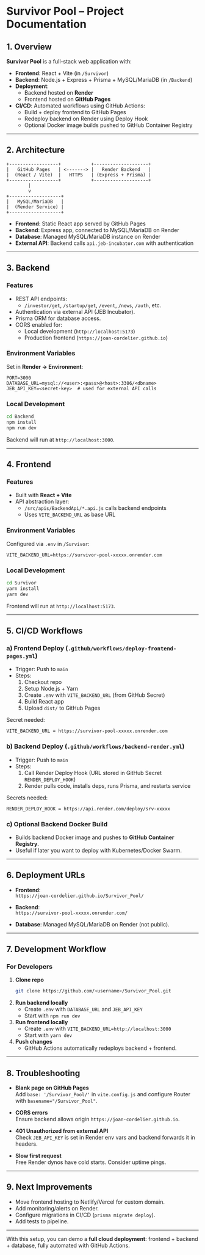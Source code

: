 # Survivor Pool – Project Documentation

## 1. Overview
**Survivor Pool** is a full-stack web application with:
- **Frontend**: React + Vite (in `/Survivor`)  
- **Backend**: Node.js + Express + Prisma + MySQL/MariaDB (in `/Backend`)  
- **Deployment**:  
  - Backend hosted on **Render**  
  - Frontend hosted on **GitHub Pages**  
- **CI/CD**: Automated workflows using GitHub Actions:
  - Build + deploy frontend to GitHub Pages  
  - Redeploy backend on Render using Deploy Hook  
  - Optional Docker image builds pushed to GitHub Container Registry  

---

## 2. Architecture

```
+------------------+           +--------------------+
|   GitHub Pages   | <-------> |   Render Backend   |
|  (React / Vite)  |   HTTPS   | (Express + Prisma) |
+------------------+           +--------------------+
        |
        v
+-------------------+
|   MySQL/MariaDB   |
|  (Render Service) |
+-------------------+
```

- **Frontend**: Static React app served by GitHub Pages  
- **Backend**: Express app, connected to MySQL/MariaDB on Render  
- **Database**: Managed MySQL/MariaDB instance on Render  
- **External API**: Backend calls `api.jeb-incubator.com` with authentication  

---

## 3. Backend

### Features
- REST API endpoints:  
  - `/investor/get`, `/startup/get`, `/event`, `/news`, `/auth`, etc.  
- Authentication via external API (JEB Incubator).  
- Prisma ORM for database access.  
- CORS enabled for:
  - Local development (`http://localhost:5173`)  
  - Production frontend (`https://joan-cordelier.github.io`)  

### Environment Variables
Set in **Render → Environment**:
```env
PORT=3000
DATABASE_URL=mysql://<user>:<pass>@<host>:3306/<dbname>
JEB_API_KEY=<secret-key>  # used for external API calls
```

### Local Development
```bash
cd Backend
npm install
npm run dev
```
Backend will run at `http://localhost:3000`.

---

## 4. Frontend

### Features
- Built with **React + Vite**
- API abstraction layer:  
  - `/src/apis/BackendApi/*.api.js` calls backend endpoints  
  - Uses `VITE_BACKEND_URL` as base URL

### Environment Variables
Configured via `.env` in `/Survivor`:
```env
VITE_BACKEND_URL=https://survivor-pool-xxxxx.onrender.com
```

### Local Development
```bash
cd Survivor
yarn install
yarn dev
```
Frontend will run at `http://localhost:5173`.

---

## 5. CI/CD Workflows

### a) Frontend Deploy (`.github/workflows/deploy-frontend-pages.yml`)
- Trigger: Push to `main`
- Steps:
  1. Checkout repo
  2. Setup Node.js + Yarn
  3. Create `.env` with `VITE_BACKEND_URL` (from GitHub Secret)
  4. Build React app
  5. Upload `dist/` to GitHub Pages

Secret needed:
```
VITE_BACKEND_URL = https://survivor-pool-xxxxx.onrender.com
```

### b) Backend Deploy (`.github/workflows/backend-render.yml`)
- Trigger: Push to `main`
- Steps:
  1. Call Render Deploy Hook (URL stored in GitHub Secret `RENDER_DEPLOY_HOOK`)
  2. Render pulls code, installs deps, runs Prisma, and restarts service

Secrets needed:
```
RENDER_DEPLOY_HOOK = https://api.render.com/deploy/srv-xxxxx
```

### c) Optional Backend Docker Build
- Builds backend Docker image and pushes to **GitHub Container Registry**.  
- Useful if later you want to deploy with Kubernetes/Docker Swarm.

---

## 6. Deployment URLs
- **Frontend**:  
  `https://joan-cordelier.github.io/Survivor_Pool/`  

- **Backend**:  
  `https://survivor-pool-xxxxx.onrender.com/`  

- **Database**: Managed MySQL/MariaDB on Render (not public).

---

## 7. Development Workflow

### For Developers
1. **Clone repo**
   ```bash
   git clone https://github.com/<username>/Survivor_Pool.git
   ```
2. **Run backend locally**
   - Create `.env` with `DATABASE_URL` and `JEB_API_KEY`
   - Start with `npm run dev`
3. **Run frontend locally**
   - Create `.env` with `VITE_BACKEND_URL=http://localhost:3000`
   - Start with `yarn dev`
4. **Push changes**
   - GitHub Actions automatically redeploys backend + frontend.

---

## 8. Troubleshooting

- **Blank page on GitHub Pages**  
  Add `base: '/Survivor_Pool/'` in `vite.config.js` and configure Router with `basename="/Survivor_Pool"`.

- **CORS errors**  
  Ensure backend allows origin `https://joan-cordelier.github.io`.

- **401 Unauthorized from external API**  
  Check `JEB_API_KEY` is set in Render env vars and backend forwards it in headers.

- **Slow first request**  
  Free Render dynos have cold starts. Consider uptime pings.

---

## 9. Next Improvements
- Move frontend hosting to Netlify/Vercel for custom domain.  
- Add monitoring/alerts on Render.  
- Configure migrations in CI/CD (`prisma migrate deploy`).  
- Add tests to pipeline.

---

With this setup, you can demo a **full cloud deployment**: frontend + backend + database, fully automated with GitHub Actions.
